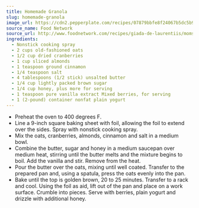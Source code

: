 ```yaml
---
title: Homemade Granola
slug: homemade-granola
image_url: https://cdn2.pepperplate.com/recipes/07879bbfe8f24067b5dc5b9ea14921ce.jpg
source_name: Food Network
source_url: http://www.foodnetwork.com/recipes/giada-de-laurentiis/moms-homemade-granola-recipe/index.html
ingredients:
  - Nonstick cooking spray
  - 2 cups old-fashioned oats
  - 1/2 cup dried cranberries
  - 1 cup sliced almonds
  - 1 teaspoon ground cinnamon
  - 1/4 teaspoon salt
  - 4 tablespoons (1/2 stick) unsalted butter
  - 1/4 cup lightly packed brown sugar
  - 1/4 cup honey, plus more for serving
  - 1 teaspoon pure vanilla extract Mixed berries, for serving
  - 1 (2-pound) container nonfat plain yogurt
---
```


* Preheat the oven to 400 degrees F.
* Line a 9-inch square baking sheet with foil, allowing the foil to extend over the sides. Spray with nonstick cooking spray.
* Mix the oats, cranberries, almonds, cinnamon and salt in a medium bowl.
* Combine the butter, sugar and honey in a medium saucepan over medium heat, stirring until the butter melts and the mixture begins to boil. Add the vanilla and stir. Remove from the heat.
* Pour the butter over the oats, mixing until well coated. Transfer to the prepared pan and, using a spatula, press the oats evenly into the pan.
* Bake until the top is golden brown, 20 to 25 minutes. Transfer to a rack and cool. Using the foil as aid, lift out of the pan and place on a work surface. Crumble into pieces. Serve with berries, plain yogurt and drizzle with additional honey.
